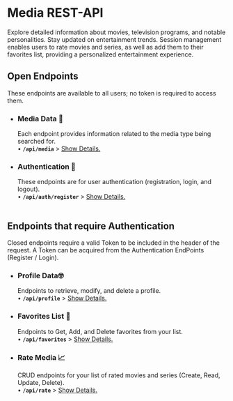
# Media REST-API

Explore detailed information about movies, television programs, and notable personalities. Stay updated on entertainment trends. Session management enables users to rate movies and series, as well as add them to their favorites list, providing a personalized entertainment experience.

## Open Endpoints
These endpoints are available to all users; no token is required to access them.


* ### Media Data 🎥

  Each endpoint provides information related to the media type being searched for.
  <br /> • **`/api/media`** > [Show Details.](docs/media/readme.md)


* ### Authentication 🔑

  These endpoints are for user authentication (registration, login, and logout).
  <br /> • **`/api/auth/register`** > [Show Details.](docs/auth/readme.md) <br /><br />


## Endpoints that require Authentication

Closed endpoints require a valid Token to be included in the header of the
request. A Token can be acquired from the Authentication EndPoints (Register / Login).


* ### Profile Data🤓

  Endpoints to retrieve, modify, and delete a profile.
  <br /> • **`/api/profile`** > [Show Details.](docs/profile/readme.md)


* ### Favorites List 💖

  Endpoints to Get, Add, and Delete favorites from your list.
  <br /> • **`/api/favorites`** > [Show Details.](docs/favorites/readme.md)


* ### Rate Media 📈

  CRUD endpoints for your list of rated movies and series (Create, Read, Update, Delete).
  <br /> • **`/api/rate`** > [Show Details.](docs/rate/readme.md)
